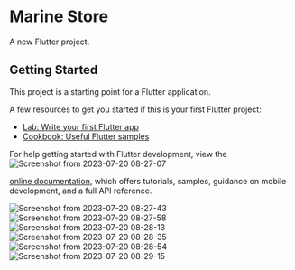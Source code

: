 # Marine Store

A new Flutter project.

## Getting Started

This project is a starting point for a Flutter application.

A few resources to get you started if this is your first Flutter project:

- [Lab: Write your first Flutter app](https://docs.flutter.dev/get-started/codelab)
- [Cookbook: Useful Flutter samples](https://docs.flutter.dev/cookbook)

For help getting started with Flutter development, view the![Screenshot from 2023-07-20 08-27-07](https://github.com/Ashmaawy/Marine-Store/assets/100779215/ca2bae3a-d4d9-4b2f-ba5b-e11d1dee66ec)

[online documentation](https://docs.flutter.dev/), which offers tutorials,
samples, guidance on mobile development, and a full API reference.

![Screenshot from 2023-07-20 08-27-43](https://github.com/Ashmaawy/Marine-Store/assets/100779215/437a8bc5-f4ce-4b78-928d-df7747850f12)
![Screenshot from 2023-07-20 08-27-58](https://github.com/Ashmaawy/Marine-Store/assets/100779215/2c07d733-e573-4cb7-a289-550d8a4409a3)
![Screenshot from 2023-07-20 08-28-13](https://github.com/Ashmaawy/Marine-Store/assets/100779215/ab7804b5-23e2-430e-ac72-ccd117d0aba0)
![Screenshot from 2023-07-20 08-28-35](https://github.com/Ashmaawy/Marine-Store/assets/100779215/5220f0f7-ffea-4637-8411-c8c832e0b00a)
![Screenshot from 2023-07-20 08-28-54](https://github.com/Ashmaawy/Marine-Store/assets/100779215/54239532-4412-4dee-ac54-97d567cee229)
![Screenshot from 2023-07-20 08-29-15](https://github.com/Ashmaawy/Marine-Store/assets/100779215/55feb45e-76bd-48f8-8f71-8b04e9bda799)
